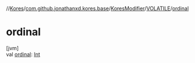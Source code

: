 //[Kores](../../../../index.md)/[com.github.jonathanxd.kores.base](../../index.md)/[KoresModifier](../index.md)/[VOLATILE](index.md)/[ordinal](ordinal.md)

# ordinal

[jvm]\
val [ordinal](ordinal.md): [Int](https://kotlinlang.org/api/latest/jvm/stdlib/kotlin/-int/index.html)
